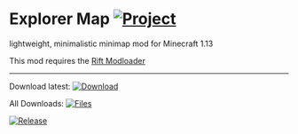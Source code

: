# Explorer Map [![Project](http://cf.way2muchnoise.eu/full_301079_downloads.svg)](https://minecraft.curseforge.com/projects/301079)
lightweight, minimalistic minimap mod for Minecraft 1.13

This mod requires the [Rift Modloader](https://minecraft.curseforge.com/projects/rift "CurseForge")

---

Download latest:
[![Download](https://curse.nikky.moe/api/img/301079?logo)](https://curse.nikky.moe/api/url/301079)

All Downloads:
[![Files](https://curse.nikky.moe/api/img/301079/files?logo)](https://minecraft.curseforge.com/projects/301079/files)

[![Release](https://jitpack.io/v/UpcraftLP/Rift-Exploer-Map.svg)](https://jitpack.io/#UpcraftLP/Rift-Explorer-Map)
